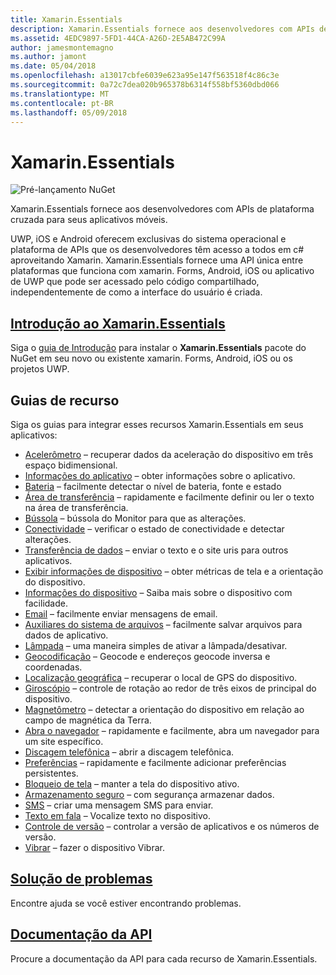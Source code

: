 ```yaml
---
title: Xamarin.Essentials
description: Xamarin.Essentials fornece aos desenvolvedores com APIs de plataforma cruzada para seus aplicativos móveis.
ms.assetid: 4EDC9897-5FD1-44CA-A26D-2E5AB472C99A
author: jamesmontemagno
ms.author: jamont
ms.date: 05/04/2018
ms.openlocfilehash: a13017cbfe6039e623a95e147f563518f4c86c3e
ms.sourcegitcommit: 0a72c7dea020b965378b6314f558bf5360dbd066
ms.translationtype: MT
ms.contentlocale: pt-BR
ms.lasthandoff: 05/09/2018
---
```

# <a name="xamarinessentials"></a>Xamarin.Essentials

![Pré-lançamento NuGet](~/media/shared/pre-release.png)

Xamarin.Essentials fornece aos desenvolvedores com APIs de plataforma cruzada para seus aplicativos móveis.

UWP, iOS e Android oferecem exclusivas do sistema operacional e plataforma de APIs que os desenvolvedores têm acesso a todos em c# aproveitando Xamarin. Xamarin.Essentials fornece uma API única entre plataformas que funciona com xamarin. Forms, Android, iOS ou aplicativo de UWP que pode ser acessado pelo código compartilhado, independentemente de como a interface do usuário é criada.

## <a name="get-started-with-xamarinessentialsget-startedmdcontextxamarinxamarin-forms"></a>[Introdução ao Xamarin.Essentials](get-started.md?context=xamarin/xamarin-forms)

Siga o [guia de Introdução](get-started.md) para instalar o **Xamarin.Essentials** pacote do NuGet em seu novo ou existente xamarin. Forms, Android, iOS ou os projetos UWP.

## <a name="feature-guides"></a>Guias de recurso

Siga os guias para integrar esses recursos Xamarin.Essentials em seus aplicativos:

* [Acelerômetro](accelerometer.md?context=xamarin/xamarin-forms) – recuperar dados da aceleração do dispositivo em três espaço bidimensional.
* [Informações do aplicativo](app-information.md?context=xamarin/xamarin-forms) – obter informações sobre o aplicativo.
* [Bateria](battery.md?context=xamarin/xamarin-forms) – facilmente detectar o nível de bateria, fonte e estado
* [Área de transferência](clipboard.md?context=xamarin/xamarin-forms) – rapidamente e facilmente definir ou ler o texto na área de transferência.
* [Bússola](compass.md?context=xamarin/xamarin-forms) – bússola do Monitor para que as alterações.
* [Conectividade](connectivity.md?context=xamarin/xamarin-forms) – verificar o estado de conectividade e detectar alterações.
* [Transferência de dados](data-transfer.md?context=xamarin/xamarin-forms) – enviar o texto e o site uris para outros aplicativos.
* [Exibir informações de dispositivo](device-display.md?context=xamarin/xamarin-forms) – obter métricas de tela e a orientação do dispositivo.
* [Informações do dispositivo](device-information.md?context=xamarin/xamarin-forms) – Saiba mais sobre o dispositivo com facilidade.
* [Email](email.md?context=xamarin/xamarin-forms) – facilmente enviar mensagens de email.
* [Auxiliares do sistema de arquivos](file-system-helpers.md?context=xamarin/xamarin-forms) – facilmente salvar arquivos para dados de aplicativo.
* [Lâmpada](flashlight.md?context=xamarin/xamarin-forms) – uma maneira simples de ativar a lâmpada/desativar.
* [Geocodificação](geocoding.md?context=xamarin/xamarin-forms) – Geocode e endereços geocode inversa e coordenadas.
* [Localização geográfica](geolocation.md?context=xamarin/xamarin-forms) – recuperar o local de GPS do dispositivo.
* [Giroscópio](gyroscope.md?context=xamarin/xamarin-forms) – controle de rotação ao redor de três eixos de principal do dispositivo.
* [Magnetômetro](magnetometer.md?context=xamarin/xamarin-forms) – detectar a orientação do dispositivo em relação ao campo de magnética da Terra.
* [Abra o navegador](open-browser.md?context=xamarin/xamarin-forms) – rapidamente e facilmente, abra um navegador para um site específico.
* [Discagem telefônica](phone-dialer.md?context=xamarin/xamarin-forms) – abrir a discagem telefônica.
* [Preferências](preferences.md?context=xamarin/xamarin-forms) – rapidamente e facilmente adicionar preferências persistentes.
* [Bloqueio de tela](screen-lock.md?context=xamarin/xamarin-forms) – manter a tela do dispositivo ativo.
* [Armazenamento seguro](secure-storage.md?context=xamarin/xamarin-forms) – com segurança armazenar dados.
* [SMS](sms.md?context=xamarin/xamarin-forms) – criar uma mensagem SMS para enviar.
* [Texto em fala](text-to-speech.md?context=xamarin/xamarin-forms) – Vocalize texto no dispositivo.
* [Controle de versão](version-tracking.md?context=xamarin/xamarin-forms) – controlar a versão de aplicativos e os números de versão.
* [Vibrar](vibrate.md?context=xamarin/xamarin-forms) – fazer o dispositivo Vibrar.

## <a name="troubleshootingtroubleshootingmdcontextxamarinxamarin-forms"></a>[Solução de problemas](troubleshooting.md?context=xamarin/xamarin-forms)

Encontre ajuda se você estiver encontrando problemas.

## <a name="api-documentationxrefxamarinessentials"></a>[Documentação da API](xref:Xamarin.Essentials)

Procure a documentação da API para cada recurso de Xamarin.Essentials.

